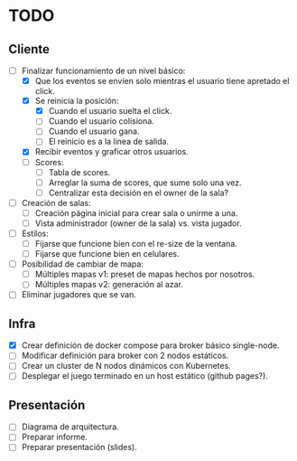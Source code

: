 # TODO

## Cliente

- [ ] Finalizar funcionamiento de un nivel básico:
  - [x] Que los eventos se envíen solo mientras el usuario tiene apretado el click.
  - [x] Se reinicia la posición:
    - [x] Cuando el usuario suelta el click.
    - [ ] Cuando el usuario colisiona.
    - [ ] Cuando el usuario gana.
    - [ ] El reinicio es a la linea de salida.
  - [x] Recibir eventos y graficar otros usuarios.
  - [ ] Scores:
    - [ ] Tabla de scores.
    - [ ] Arreglar la suma de scores, que sume solo una vez.
    - [ ] Centralizar esta decisión en el owner de la sala?
- [ ] Creación de salas:
  - [ ] Creación página inicial para crear sala o unirme a una.
  - [ ] Vista administrador (owner de la sala) vs. vista jugador.
- [ ] Estilos:
  - [ ] Fijarse que funcione bien con el re-size de la ventana.
  - [ ] Fijarse que funcione bien en celulares.
- [ ] Posibilidad de cambiar de mapa:
  - [ ] Múltiples mapas v1: preset de mapas hechos por nosotros.
  - [ ] Múltiples mapas v2: generación al azar.
- [ ] Eliminar jugadores que se van.

## Infra

- [x] Crear definición de docker compose para broker básico single-node.
- [ ] Modificar definición para broker con 2 nodos estáticos.
- [ ] Crear un cluster de N nodos dinámicos con Kubernetes.
- [ ] Desplegar el juego terminado en un host estático (github pages?).

## Presentación

- [ ] Diagrama de arquitectura.
- [ ] Preparar informe.
- [ ] Preparar presentación (slides).
